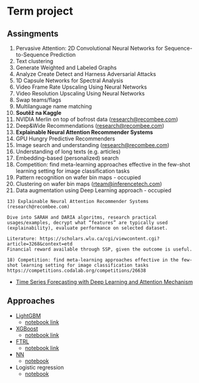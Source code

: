 # Term project

## Assingments

1) Pervasive Attention: 2D Convolutional Neural Networks for Sequence-to-Sequence Prediction
2) Text clustering
3) Generate Weighted and Labeled Graphs
4) Analyze Create Detect and Harness Adversarial Attacks
5) 1D Capsule Networks for Spectral Analysis
6) Video Frame Rate Upscaling Using Neural Networks
7) Video Resolution Upscaling Using Neural Networks
8) Swap teams/flags
9) Multilanguage name matching
10) **Soutěž na Kaggle**
11) NVIDIA Merlin on top of bofrost data (research@recombee.com) 
12) Deep&Wide Recommendations (research@recombee.com) 
13) **Explainable Neural Attention Recommender Systems**
14) GPU Hungry Predictive Recommenders 
15) Image search and understanding (research@recombee.com) 
16) Understanding of long texts (e.g. articles)
17) Embedding-based (personalized) search
18) Competition: find meta-learning approaches effective in the few-shot learning setting for image classification tasks
19) Pattern recognition on wafer bin maps - occupied
20) Clustering on wafer bin maps (rteam@inferencetech.com)
21) Data augmentation using Deep Learning approach - occupied

```
13) Explainable Neural Attention Recommender Systems 
(research@recombee.com) 

Dive into SARAH and DARIA algoritms, research practical usages/examples, decrypt what “features” are typically used (explainability), evaluate performance on selected dataset.

Literature: https://scholars.wlu.ca/cgi/viewcontent.cgi?article=3268&context=etd
Financial reward available through SSP, given the outcome is useful. 
```

```
18) Competition: find meta-learning approaches effective in the few-shot learning setting for image classification tasks
https://competitions.codalab.org/competitions/26638
```


- [Time Series Forecasting with Deep Learning and Attention Mechanism](https://towardsdatascience.com/time-series-forecasting-with-deep-learning-and-attention-mechanism-2d001fc871fc)

## Approaches

- [LightGBM](https://lightgbm.readthedocs.io/en/latest/)
  - [notebook link](https://www.kaggle.com/dwit392/expanding-on-simple-lgbm#Modeling)
- [XGBoost](https://xgboost.readthedocs.io/en/latest/)
  - [notebook link](https://www.kaggle.com/andradaolteanu/answer-correctness-rapids-crazy-fast)
- [FTRL](https://datatable.readthedocs.io/en/v0.10.1/ftrl.html)
  - [notebook link](https://www.kaggle.com/rohanrao/riiid-ftrl-ftw)
- [NN](https://pytorch.org/docs/stable/nn.html)
  - [notebook](https://www.kaggle.com/maunish/riiid-super-cool-eda-and-pytorch-baseline#Pytorch-Baseline-Model-%F0%9F%94%A5)
- Logistic regression
  - [notebook](https://www.kaggle.com/mikel1/mike-simple-predictor)
